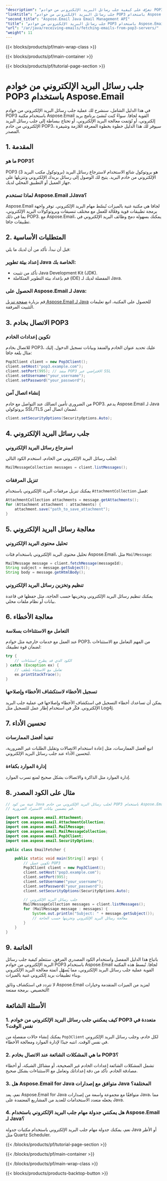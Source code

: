 ```yaml
---
"description": "تعرّف على كيفية جلب رسائل البريد الإلكتروني من خوادم POP3 باستخدام Aspose.Email لجافا. دليل خطوة بخطوة مع الكود المصدري والأسئلة الشائعة."
"linktitle": "جلب رسائل البريد الإلكتروني من خوادم POP3 باستخدام Aspose.Email"
"second_title": "Aspose.Email Java Email Management API"
"title": "جلب رسائل البريد الإلكتروني من خوادم POP3 باستخدام Aspose.Email"
"url": "/ar/java/receiving-emails/fetching-emails-from-pop3-servers/"
"weight": 11
---
```


{{< blocks/products/pf/main-wrap-class >}}

{{< blocks/products/pf/main-container >}}

{{< blocks/products/pf/tutorial-page-section >}}

# جلب رسائل البريد الإلكتروني من خوادم POP3 باستخدام Aspose.Email

في هذا الدليل الشامل، سنشرح لك عملية جلب رسائل البريد الإلكتروني من خوادم POP3 باستخدام مكتبة Aspose.Email القوية لجافا. سواءً كنت تُنشئ برنامج بريد إلكتروني، أو تُؤتمت معالجة البريد الإلكتروني، أو تحتاج ببساطة إلى جلب رسائل البريد الإلكتروني من خادم POP3، سيوفر لك هذا الدليل خطوة بخطوة المعرفة اللازمة وشيفرة المصدر.

## 1. المقدمة

### ما هو POP3؟
POP3 (بروتوكول مكتب البريد 3) هو بروتوكول شائع الاستخدام لاسترجاع رسائل البريد الإلكتروني من خادم البريد. يتيح لك الوصول إلى رسائل بريدك الإلكتروني وتنزيلها على جهاز العميل أو التطبيق المحلي لديك.

### لماذا تستخدم Aspose.Email لـJava؟
Aspose.Email لجافا هي مكتبة غنية بالميزات تُبسّط مهام البريد الإلكتروني. توفر واجهة برمجة تطبيقات قوية وفعّالة للعمل مع مختلف تنسيقات وبروتوكولات البريد الإلكتروني، بما في ذلك POP3. مع Aspose.Email، يمكنك بسهولة دمج وظائف البريد الإلكتروني في تطبيقات جافا.

## 2. المتطلبات الأساسية

قبل أن نبدأ، تأكد من أن لديك ما يلي:

### إعداد بيئة تطوير Java الخاصة بك:
- تأكد من تثبيت Java Development Kit (JDK).
- قم بإعداد بيئة التطوير المتكاملة (IDE) المفضلة لديك لـ Java.

### الحصول على Aspose.Email لـ Java:
قم بزيارة [صفحة تنزيل Aspose.Email لـ Java](https://releases.aspose.com/email/java/) للحصول على المكتبة، اتبع تعليمات التثبيت المرفقة.

## 3. الاتصال بخادم POP3

### تكوين إعدادات الخادم
للاتصال بخادم POP3، عليك تحديد عنوان الخادم والمنفذ وبيانات تسجيل الدخول. إليك مثال بلغة جافا:

```java
Pop3Client client = new Pop3Client();
client.setHost("pop3.example.com");
client.setPort(995); // منفذ POP3 الافتراضي عبر SSL
client.setUsername("your_username");
client.setPassword("your_password");
```

### إنشاء اتصال آمن
من الضروري تأمين اتصالك عند التواصل مع خادم POP3. يدعم Aspose.Email لـ Java بروتوكولي SSL/TLS لضمان اتصال آمن.

```java
client.setSecurityOptions(SecurityOptions.Auto);
```

## 4. جلب رسائل البريد الإلكتروني

### استرجاع رسائل البريد الإلكتروني
لجلب رسائل البريد الإلكتروني من الخادم، استخدم الكود التالي:

```java
MailMessageCollection messages = client.listMessages();
```

### تنزيل المرفقات
يمكنك تنزيل مرفقات البريد الإلكتروني باستخدام `AttachmentCollection` فصل:

```java
AttachmentCollection attachments = message.getAttachments();
for (Attachment attachment : attachments) {
    attachment.save("path_to_save_attachment");
}
```

## 5. معالجة رسائل البريد الإلكتروني

### تحليل محتوى البريد الإلكتروني
تحليل محتوى البريد الإلكتروني باستخدام فئات Aspose.Email، مثل `MailMessage`:

```java
MailMessage message = client.fetchMessage(messageId);
String subject = message.getSubject();
String body = message.getHtmlBody();
```

### تنظيم وتخزين رسائل البريد الإلكتروني
يمكنك تنظيم رسائل البريد الإلكتروني وتخزينها حسب الحاجة، مثل حفظها في قاعدة بيانات أو نظام ملفات محلي.

## 6. معالجة الأخطاء

### التعامل مع الاستثناءات بسلاسة
عند العمل مع خدمات خارجية مثل خوادم POP3، من المهم التعامل مع الاستثناءات لضمان قوة تطبيقك:

```java
try {
    // الكود الذي قد يطرح استثناءات
} catch (Exception ex) {
    // تعامل مع الاستثناء بلطف
    ex.printStackTrace();
}
```

### تسجيل الأخطاء لاستكشاف الأخطاء وإصلاحها
يمكن أن تساعدك أخطاء التسجيل في استكشاف الأخطاء وإصلاحها في عملية جلب البريد الإلكتروني. فكّر في استخدام إطار عمل للتسجيل مثل Log4j.

## 7. تحسين الأداء

### تنفيذ أفضل الممارسات
اتبع أفضل الممارسات، مثل إعادة استخدام الاتصالات وتقليل الطلبات غير الضرورية، لتحسين الأداء عند جلب رسائل البريد الإلكتروني.

### إدارة الموارد بكفاءة
إدارة الموارد مثل الذاكرة والاتصالات بشكل صحيح لمنع تسرب الموارد.

## 8. مثال على الكود المصدر

```java
// عينة من كود Java لجلب رسائل البريد الإلكتروني من خادم POP3 باستخدام Aspose.Email لـ Java.
// قم بتضمين بيانات الاستيراد الضرورية.

import com.aspose.email.Attachment;
import com.aspose.email.AttachmentCollection;
import com.aspose.email.MailMessage;
import com.aspose.email.MailMessageCollection;
import com.aspose.email.Pop3Client;
import com.aspose.email.SecurityOptions;

public class EmailFetcher {

    public static void main(String[] args) {
        // تكوين عميل POP3
        Pop3Client client = new Pop3Client();
        client.setHost("pop3.example.com");
        client.setPort(995);
        client.setUsername("your_username");
        client.setPassword("your_password");
        client.setSecurityOptions(SecurityOptions.Auto);

        // جلب رسائل البريد الإلكتروني
        MailMessageCollection messages = client.listMessages();
        for (MailMessage message : messages) {
            System.out.println("Subject: " + message.getSubject());
            // معالجة رسائل البريد الإلكتروني وتخزينها حسب الحاجة
        }
    }
}
```

## 9. الخاتمة

باتباع هذا الدليل المفصل واستخدام الكود المصدري المرفق، ستتعلم كيفية جلب رسائل البريد الإلكتروني من خوادم POP3 باستخدام Aspose.Email لجافا. تُبسط هذه المكتبة القوية عملية جلب رسائل البريد الإلكتروني، مما يُسهّل أتمتة معالجة البريد الإلكتروني وبناء تطبيقات بريد إلكتروني غنية بالميزات.

لا تتردد في استكشاف وثائق Aspose.Email لمزيد من الميزات المتقدمة وخيارات التخصيص. برمجة ممتعة!

## الأسئلة الشائعة

### 1. كيف يمكنني جلب رسائل البريد الإلكتروني من خوادم POP3 متعددة في نفس الوقت؟
يمكنك إنشاء حالات منفصلة من `Pop3Client` لكل خادم، وجلب رسائل البريد الإلكتروني في نفس الوقت. انتبه جيدًا لإدارة الموارد ومعالجة الأخطاء.

### 2. ما هي المشكلات الشائعة عند الاتصال بخادم POP3؟
تشمل المشكلات الشائعة إعدادات الخادم غير الصحيحة، أو مشاكل الشبكة، أو أخطاء مصادقة الخادم. تأكد من دقة إعداداتك وتعامل مع الاستثناءات بشكل صحيح.

### 3. هل Aspose.Email for Java متوافق مع إصدارات Java المختلفة؟
نعم، يعد Aspose.Email for Java متوافقًا مع مجموعة واسعة من إصدارات Java، مما يجعله متعدد الاستخدامات للعديد من المشاريع المعتمدة على Java.

### 4. هل يمكنني جدولة مهام جلب البريد الإلكتروني باستخدام Aspose.Email لـ Java؟
نعم، يمكنك جدولة مهام جلب البريد الإلكتروني باستخدام مكتبات جدولة Java أو الأطر مثل Quartz Scheduler.

{{< /blocks/products/pf/tutorial-page-section >}}

{{< /blocks/products/pf/main-container >}}

{{< /blocks/products/pf/main-wrap-class >}}

{{< blocks/products/products-backtop-button >}}